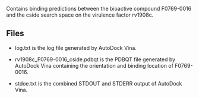 Contains binding predictions between the bioactive compound F0769-0016 and the cside search space on the virulence factor rv1908c.

## Files

- log.txt is the log file generated by AutoDock Vina.

- rv1908c_F0769-0016_cside.pdbqt is the PDBQT file generated by AutoDock Vina containing the orientation and binding location of F0769-0016.

- stdoe.txt is the combined STDOUT and STDERR output of AutoDock Vina.

